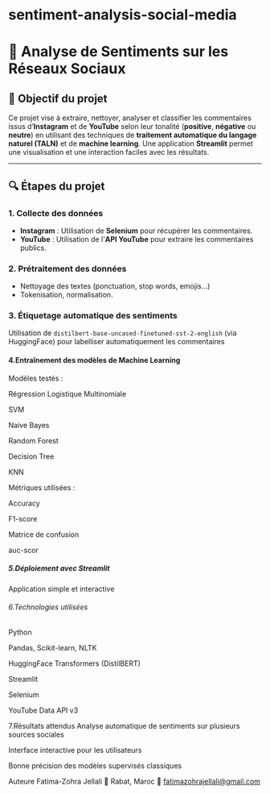 # sentiment-analysis-social-media
# 💬 Analyse de Sentiments sur les Réseaux Sociaux

## 📌 Objectif du projet
Ce projet vise à extraire, nettoyer, analyser et classifier les commentaires issus d’**Instagram** et de **YouTube** selon leur tonalité (**positive**, **négative** ou **neutre**) en utilisant des techniques de **traitement automatique du langage naturel (TALN)** et de **machine learning**. Une application **Streamlit** permet une visualisation et une interaction faciles avec les résultats.

---

## 🔍 Étapes du projet

### 1. Collecte des données
- **Instagram** : Utilisation de **Selenium** pour récupérer les commentaires.
- **YouTube** : Utilisation de l'**API YouTube** pour extraire les commentaires publics.

### 2. Prétraitement des données
- Nettoyage des textes (ponctuation, stop words, emojis…)
- Tokenisation, normalisation.

### 3. Étiquetage automatique des sentiments
Utilisation de `distilbert-base-uncased-finetuned-sst-2-english` (via HuggingFace) pour labelliser automatiquement les commentaires 
#### 4.Entraînement des modèles de Machine Learning 
Modèles testés :

Régression Logistique Multinomiale

SVM

Naive Bayes

Random Forest

Decision Tree

KNN

Métriques utilisées :

Accuracy

F1-score

Matrice de confusion

auc-scor 
##### 5.Déploiement avec Streamlit 
Application simple et interactive  


###### 6.Technologies utilisées
 Python

Pandas, Scikit-learn, NLTK

HuggingFace Transformers (DistilBERT)

Streamlit

Selenium

YouTube Data API v3 



7.Résultats attendus 
Analyse automatique de sentiments sur plusieurs sources sociales

Interface interactive pour les utilisateurs

Bonne précision des modèles supervisés classiques

Auteure
Fatima-Zohra Jellali
📍 Rabat, Maroc
📧 fatimazohrajellali@gmail.com 
 
